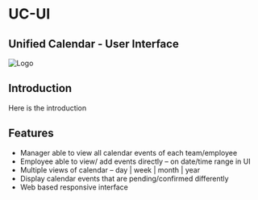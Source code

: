 # UC-UI
## Unified Calendar - User Interface
![Logo](https://omextemplates.content.office.net/support/templates/en-us/lt16410086.png)

## Introduction

Here is the introduction 

## Features

  * Manager able to view all calendar events of each team/employee
  * Employee able to view/ add events directly – on date/time range in UI
  * Multiple views of calendar – day | week | month | year
  * Display calendar events that are pending/confirmed differently
  * Web based responsive interface



